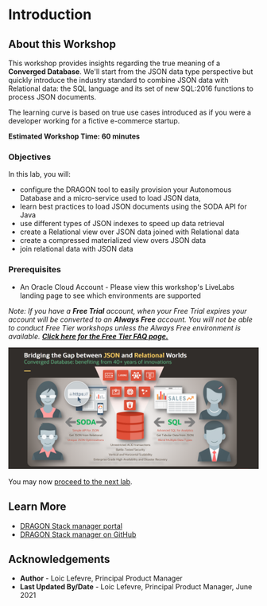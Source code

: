 # Introduction

## About this Workshop

This workshop provides insights regarding the true meaning of a **Converged Database**. We'll start from the JSON data 
type perspective but quickly introduce the industry standard to combine JSON data with Relational data: the SQL language
and its set of new SQL:2016 functions to process JSON documents.

The learning curve is based on true use cases introduced as if you were a developer working for a fictive e-commerce startup.

**Estimated Workshop Time: 60 minutes**

### Objectives

In this lab, you will:
- configure the DRAGON tool to easily provision your Autonomous Database and a micro-service used to load JSON data,
- learn best practices to load JSON documents using the SODA API for Java
- use different types of JSON indexes to speed up data retrieval
- create a Relational view over JSON data joined with Relational data
- create a compressed materialized view overs JSON data
- join relational data with JSON data

### Prerequisites

* An Oracle Cloud Account - Please view this workshop's LiveLabs landing page to see which environments are supported

*Note: If you have a **Free Trial** account, when your Free Trial expires your account will be converted to an **Always Free** account. You will not be able to conduct Free Tier workshops unless the Always Free environment is available. **[Click here for the Free Tier FAQ page.](https://www.oracle.com/cloud/free/faq.html)***

![JSON without Limits](./images/json-without-limits.png)

You may now [proceed to the next lab](#next).

## Learn More

* [DRAGON Stack manager portal](https://bit.ly/DRAGONStackManager)
* [DRAGON Stack manager on GitHub](https://bit.ly/DragonStack)

## Acknowledgements
* **Author** - Loic Lefevre, Principal Product Manager
* **Last Updated By/Date** - Loic Lefevre, Principal Product Manager, June 2021
